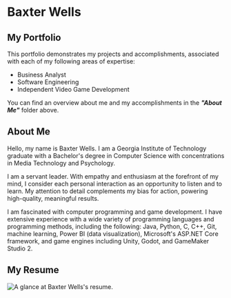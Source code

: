 # Baxter Wells

## My Portfolio

This portfolio demonstrates my projects and accomplishments, associated with each of my following areas of expertise:

- Business Analyst
- Software Engineering
- Independent Video Game Development

You can find an overview about me and my accomplishments in the ***"About Me"*** folder above.

## About Me

Hello, my name is Baxter Wells. I am a Georgia Institute of Technology graduate with a Bachelor's degree in Computer Science with concentrations in Media Technology and Psychology.

I am a servant leader. With empathy and enthusiasm at the forefront of my mind, I consider each personal interaction as an opportunity to listen and to learn. My attention to detail complements my bias for action, powering high-quality, meaningful results.

I am fascinated with computer programming and game development. I have extensive experience with a wide variety of programming languages and programming methods, including the following: Java, Python, C, C++, Git, machine learning, Power BI (data visualization), Microsoft's ASP.NET Core framework, and game engines including Unity, Godot, and GameMaker Studio 2.

## My Resume

![A glance at Baxter Wells's resume.](<Independent Video Game Development/Assets/Resume/Resume - Baxter Wells.ng>)
